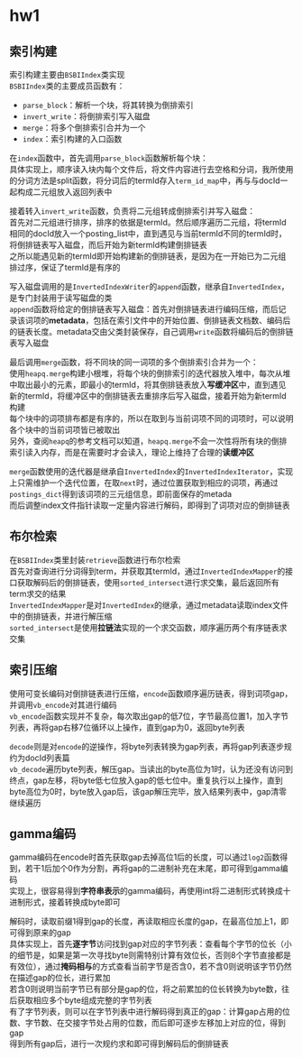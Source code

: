 # hw1
## 索引构建
索引构建主要由`BSBIIndex`类实现  
`BSBIIndex`类的主要成员函数有：
- `parse_block`：解析一个块，将其转换为倒排索引
- `invert_write`：将倒排索引写入磁盘
- `merge`：将多个倒排索引合并为一个
- `index`：索引构建的入口函数

在`index`函数中，首先调用`parse_block`函数解析每个块：  
具体实现上，顺序读入块内每个文件后，将文件内容进行去空格和分词，我所使用的分词方法是split函数，将分词后的termId存入`term_id_map`中，再与与docId一起构成二元组放入返回列表中  

接着转入`invert_write`函数，负责将二元组转成倒排索引并写入磁盘：  
首先对二元组进行排序，排序的依据是termId。然后顺序遍历二元组，将termId相同的docId放入一个posting_list中，直到遇见与当前termId不同的termId时，将倒排链表写入磁盘，而后开始为新termId构建倒排链表  
之所以能遇见新的termId即开始构建新的倒排链表，是因为在一开始已为二元组排过序，保证了termId是有序的  

写入磁盘调用的是`InvertedIndexWriter`的`append`函数，继承自`InvertedIndex`，是专门封装用于读写磁盘的类  
`append`函数将给定的倒排链表写入磁盘：首先对倒排链表进行编码压缩，而后记录该词项的**metadata**，包括在索引文件中的开始位置、倒排链表文档数、编码后的链表长度。metadata交由父类封装保存，自己调用`write`函数将编码后的倒排链表写入磁盘  

最后调用`merge`函数，将不同块的同一词项的多个倒排索引合并为一个：  
使用`heapq.merge`构建小根堆，将每个块的倒排索引的迭代器放入堆中，每次从堆中取出最小的元素，即最小的termId，将其倒排链表放入**写缓冲区**中，直到遇见新的termId，将缓冲区中的倒排链表去重排序后写入磁盘，接着开始为新termId构建  
每个块中的词项排布都是有序的，所以在取到与当前词项不同的词项时，可以说明各个块中的当前词项皆已被取出  
另外，查阅`heapq`的参考文档可以知道，`heapq.merge`不会一次性将所有块的倒排索引读入内存，而是在需要时才会读入，理论上维持了合理的**读缓冲区**  

`merge`函数使用的迭代器是继承自`InvertedIndex`的`InvertedIndexIterator`，实现上只需维护一个迭代位置，在取`next`时，通过位置获取到相应的词项，再通过`postings_dict`得到该词项的三元组信息，即前面保存的metada  
而后调整index文件指针读取一定量内容进行解码，即得到了词项对应的倒排链表


## 布尔检索
在`BSBIIndex`类里封装`retrieve`函数进行布尔检索  
首先对查询进行分词得到term，并获取其termId，通过`InvertedIndexMapper`的接口获取解码后的倒排链表，使用`sorted_intersect`进行求交集，最后返回所有term求交的结果  
`InvertedIndexMapper`是对`InvertedIndex`的继承，通过metadata读取index文件中的倒排链表，并进行解压缩  
`sorted_intersect`是使用**拉链法**实现的一个求交函数，顺序遍历两个有序链表求交集  


## 索引压缩
使用可变长编码对倒排链表进行压缩，`encode`函数顺序遍历链表，得到词项gap，并调用`vb_encode`对其进行编码  
`vb_encode`函数实现并不复杂，每次取出gap的低7位，字节最高位置1，加入字节列表，再将gap右移7位循环以上操作，直到gap为0，返回byte列表  

`decode`则是对`encode`的逆操作，将byte列表转换为gap列表，再将gap列表逐步规约为docId列表篇  
`vb_decode`遍历byte列表，解压gap。当读出的byte高位为1时，认为还没有访问到终点，gap左移，将byte低七位放入gap的低七位中。重复执行以上操作，直到byte高位为0时，byte放入gap后，该gap解压完毕，放入结果列表中，gap清零继续遍历  


## gamma编码
gamma编码在encode时首先获取gap去掉高位1后的长度，可以通过`log2`函数得到，若干1后加个0作为分割，再将gap的二进制补充在末尾，即可得到gamma编码  
实现上，很容易得到**字符串表示**的gamma编码，再使用int将二进制形式转换成十进制形式，接着转换成byte即可  

解码时，读取前缀1得到gap的长度，再读取相应长度的gap，在最高位加上1，即可得到原来的gap  
具体实现上，首先**逐字节**访问找到gap对应的字节列表：查看每个字节的位长（小的细节是，如果是第一次寻找byte则需特别计算有效位长，否则8个字节直接都是有效位），通过**掩码相与**的方式查看当前字节是否含0，若不含0则说明该字节仍然在描述gap的位长，进行累加  
若含0则说明当前字节已有部分是gap的位，将之前累加的位长转换为byte数，往后获取相应多个byte组成完整的字节列表  
有了字节列表，则可以在字节列表中进行解码得到真正的gap：计算gap占用的位数、字节数、在交接字节处占用的位数，而后即可逐步左移加上对应的位，得到gap  
得到所有gap后，进行一次规约求和即可得到解码后的倒排链表  

